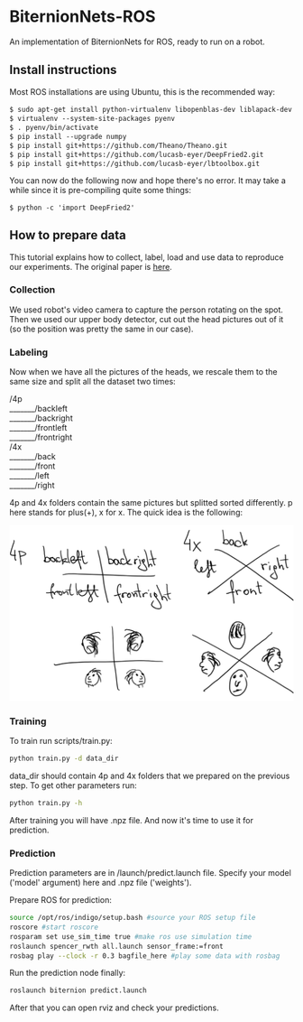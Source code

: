# BiternionNets-ROS
An implementation of BiternionNets for ROS, ready to run on a robot.

Install instructions
--------------------

Most ROS installations are using Ubuntu, this is the recommended way:

```
$ sudo apt-get install python-virtualenv libopenblas-dev liblapack-dev
$ virtualenv --system-site-packages pyenv
$ . pyenv/bin/activate
$ pip install --upgrade numpy
$ pip install git+https://github.com/Theano/Theano.git
$ pip install git+https://github.com/lucasb-eyer/DeepFried2.git
$ pip install git+https://github.com/lucasb-eyer/lbtoolbox.git
```

You can now do the following now and hope there's no error.
It may take a while since it is pre-compiling quite some things:

```
$ python -c 'import DeepFried2'
```

## How to prepare data

This tutorial explains how to collect, label, load and use data to reproduce our experiments. The original paper is [here](http://www.vision.rwth-aachen.de/publication/0021/).


### Collection

We used robot's video camera to capture the person rotating on the spot. Then we used our upper body detector, cut out the head pictures out of it (so the position was pretty the same in our case).

### Labeling

Now when we have all the pictures of the heads, we rescale them to the same size and split all the dataset two times:

/4p<br>
_______/backleft<br>
_______/backright<br>
_______/frontleft<br>
_______/frontright<br>
/4x<br>
_______/back<br>
_______/front<br>
_______/left<br>
_______/right<br>

4p and 4x folders contain the same pictures but splitted sorted differently. p here stands for plus(+), x for x. The quick idea is the following:

<img class='center' src="pic/labeling.png"/>

### Training

To train run scripts/train.py:

```bash
python train.py -d data_dir
```

data_dir should contain 4p and 4x folders that we prepared on the previous step. To get other parameters run:

```bash
python train.py -h
```

After training you will have .npz file. And now it's time to use it for prediction.

### Prediction

Prediction parameters are in /launch/predict.launch file. Specify your model ('model' argument) here and .npz file ('weights').

Prepare ROS for prediction:

```bash
source /opt/ros/indigo/setup.bash #source your ROS setup file
roscore #start roscore
rosparam set use_sim_time true #make ros use simulation time
roslaunch spencer_rwth all.launch sensor_frame:=front
rosbag play --clock -r 0.3 bagfile_here #play some data with rosbag
```


Run the prediction node finally:

```bash
roslaunch biternion predict.launch
```

After that you can open rviz and check your predictions.

